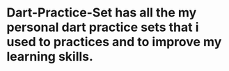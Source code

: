 # Dart-Practice-Set has all the my personal dart practice sets that i used to practices and to improve my learning skills.

